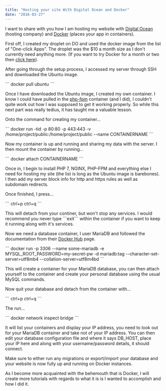 ```yaml
---
title: "Hosting your site With Digital Ocean and Docker"
date: "2016-03-27"
---
```


I want to share with you how I am hosting my website with [Digital Ocean](https://m.do.co/c/d5aca73b366f) (hosting company) and [Docker](https://docker.com) (places your app in containers).

First off, I created my droplet on DO and used the docker image from the list of "One-click Apps". The droplet was the $10 a month size as I don't currently need anything more. (If you want to try Docker for a month or two then [click here](https://m.do.co/c/d5aca73b366f)).

After going through the setup process, I accessed my server through SSH and downloaded the Ubuntu image.

\`\`\` docker pull ubuntu \`\`\`

Once I have downloaded the Ubuntu image, I created my own container. I know I could have pulled in the [php-fpm](https://hub.docker.com/_/php/) container (and I did), I couldn't quite work out how I was supposed to get it working properly. So while this next part was really tedius, it has taught me a valuable lesson.

Onto the command for creating my container...

\`\`\` docker run -tid -p 80:80 -p 443:443 -v /home/project/public:/home/project/public --name CONTAINERNAME \`\`\`

Now my container is up and running and sharing my data with the server. I then mount the container by running...

\`\`\` docker attach CONTAINERNAME \`\`\`

Once in, I begin to install PHP 7, NGINX, PHP-FPM and everything else I need for hosting my site (the list is long as the Ubuntu image is barebones). I then add my server block info for http and https rules as well as subdomain redirects.

Once finished, I press...

\`\`\` ctrl+p ctrl+q \`\`\`

This will detach from your continer, but won't stop any services. I would recommend you never type \`\`\`exit\`\`\` within the container if you want to keep it running along with it's services.

Now we need a database container, I user MariaDB and followed the documentation from their [Docker Hub](https://hub.docker.com/_/mariadb/) page.

\`\`\` docker run -p 3306 --name some-mariadb -e MYSQL_ROOT_PASSWORD=my-secret-pw -d mariadb:tag --character-set-server=utf8mb4 --collation-server=utf8m4bd \`\`\`

This will create a container for your MariaDB database, you can then attach yourself to the container and create your personal database using the usual MySQL commands.

Now quit your database and detach from the container with...

\`\`\` ctrl+p ctrl+q \`\`\`

The run...

\`\`\` docker network inspect bridge \`\`\`

It will list your containers and display your IP address, you need to look out for your MariaDB container and take not of your IP address. You can then edit your database configuration file and where it says DB_HOST, place your IP here and along with your username/password details, it should connect.

Make sure to either run any migrations or export/import your database and your website is now fully up and running on Docker instances.

As I become more acquainted with the behemouth that is Docker, I will create more tutorials with regards to what it is is I wanted to accomplish and how I did it.

